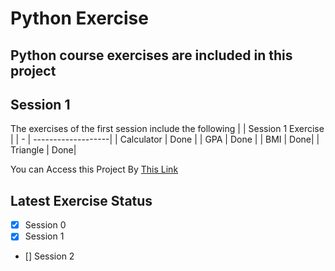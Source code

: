 # Python Exercise
Python course exercises are included in this project
---

## Session 1 
The exercises of the first session include the following
|    | Session 1 Exercise |
| -  | -------------------|
| Calculator | Done |
| GPA        | Done |
| BMI  | Done|
| Triangle | Done|

You can Access this Project By [This Link](https://github.com/faranaktalebiii/python)

## Latest  Exercise Status
- [x] Session 0
- [x] Session 1
- [] Session 2
